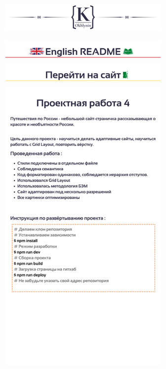    ![Header](https://github.com/KonstantinOkhlynin/LearnToLearn/blob/master/assets/Headergithubname%20(2).svg)



   [![Header](https://github.com/KonstantinOkhlynin/LearnToLearn/blob/master/assets/1.svg)](https://github.com/KonstantinOkhlynin/TravelInRussia/blob/master/README.EN.MD)
   [![Header](https://github.com/KonstantinOkhlynin/LearnToLearn/blob/master/assets/2.svg)](https://konstantinokhlynin.github.io/TravelInRussia/)
     ![Header](https://github.com/KonstantinOkhlynin/TravelInRussia/blob/master/assets/RU.svg)